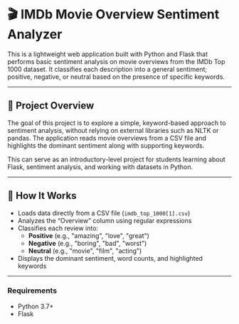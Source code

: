 # 🎬 IMDb Movie Overview Sentiment Analyzer

This is a lightweight web application built with Python and Flask that performs basic sentiment analysis on movie overviews from the IMDb Top 1000 dataset. It classifies each description into a general sentiment; positive, negative, or neutral based on the presence of specific keywords.

---

## 📖 Project Overview

The goal of this project is to explore a simple, keyword-based approach to sentiment analysis, without relying on external libraries such as NLTK or pandas. The application reads movie overviews from a CSV file and highlights the dominant sentiment along with supporting keywords.

This can serve as an introductory-level project for students learning about Flask, sentiment analysis, and working with datasets in Python.

---

## 🔧 How It Works

- Loads data directly from a CSV file (`imdb_top_1000[1].csv`)
- Analyzes the “Overview” column using regular expressions
- Classifies each review into:
  - **Positive** (e.g., "amazing", "love", "great")
  - **Negative** (e.g., "boring", "bad", "worst")
  - **Neutral** (e.g., "movie", "film", "acting")
- Displays the dominant sentiment, word counts, and highlighted keywords

---

### Requirements

- Python 3.7+
- Flask

